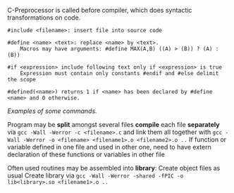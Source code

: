 C-Preprocessor is called before compiler, which does syntactic transformations on code.

```
#include <filename>: insert file into source code 

#define <name> <text>: replace <name> by <text>. 
	Macros may have arguments: #define MAX(A,B) ((A) > (B)) ? (A) : (B)) 

#if <expression> include following text only if <expression> is true 
	Expression must contain only constants #endif and #else delimit the scope 

#defined(<name>) returns 1 if <name> has been declared by #define <name> and 0 otherwise.
```
*Examples of some commands.*

Program may be **split** amongst several files **compile** each file **separately** via 
`gcc -Wall -Werror -c <filename>.c` 
and link them all together with 
`gcc -Wall -Werror -o <filename> <filename1>.o <filename2>.o ..`
If function or variable defined in one file and used in other one, need to have extern declaration of these functions or variables in other file


Often used routines may be assembled into **library**: 
Create object files as usual 
Create library via `gcc -Wall -Werror -shared -fPIC -o lib<library>.so <filename1>.o ..`

